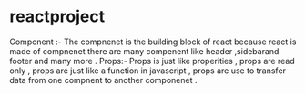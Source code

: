 # reactproject
Component :- The compnenet is the building block of react because react is made of compnenet there are many compenent like header ,sidebarand footer and many more .
Props:- Props is just like properities , props are read only , props are just like a function in javascript , props are use to transfer data from one compnent to another componenet .
